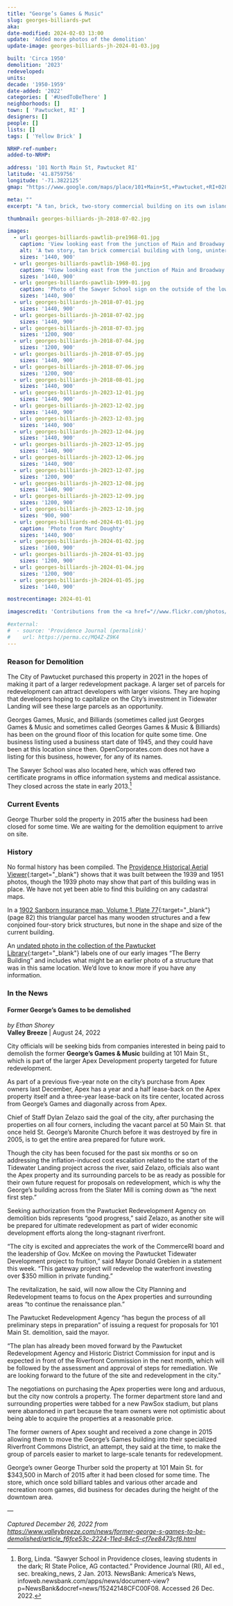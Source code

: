 ```yaml
---
title: "George’s Games & Music"
slug: georges-billiards-pwt
aka:
date-modified: 2024-02-03 13:00
update: 'Added more photos of the demolition'
update-image: georges-billiards-jh-2024-01-03.jpg

built: 'Circa 1950'
demolition: '2023'
redeveloped:
units:
decade: '1950-1959'
date-added: '2022'
categories: [ '#UsedToBeThere' ]
neighborhoods: []
town: [ 'Pawtucket, RI' ]
designers: []
people: []
lists: []
tags: [ 'Yellow Brick' ]

NRHP-ref-number:
added-to-NRHP:

address: '101 North Main St, Pawtucket RI'
latitude: '41.8759756'
longitude: '-71.3822125'
gmap: "https://www.google.com/maps/place/101+Main+St,+Pawtucket,+RI+02860/@41.8759756,-71.3822125,18z/data=!4m5!3m4!1s0x89e45cab4b30d261:0xfb443fccd0fc0082!8m2!3d41.8759756!4d-71.3823949"

meta: ""
excerpt: "A tan, brick, two-story commercial building on its own island of land between Main and Broadway in Downtown Pawtucket"

thumbnail: georges-billiards-jh-2018-07-02.jpg

images:
  - url: georges-billiards-pawtlib-pre1968-01.jpg
    caption: 'View looking east from the junction of Main and Broadway before 1968. Likely that this portion of the building replaced an older one or added onto it, we are unsure. Part of the Pawtucket Library collection on Flickr'
    alt: 'A two story, tan brick commercial building with long, uninterrupted ribbon window banks of original steel frame, 10 lite windows arranged 2 over 5 on the back faces of the building. Some windows aliong the street-facing side have been replaced with modern, single lite replacements, or consist of assymetrical window pairs in a repeating pattern'
    sizes: '1440, 900'
  - url: georges-billiards-pawtlib-1968-01.jpg
    caption: 'View looking east from the junction of Main and Broadway circa 1968 to 1970. Part of the Pawtucket Library collection on Flickr'
    sizes: '1440, 900'
  - url: georges-billiards-pawtlib-1999-01.jpg
    caption: 'Photo of the Sawyer School sign on the outside of the lower portion of the building, circa 1999. Part of the Pawtucket Library collection on Flickr'
    sizes: '1440, 900'
  - url: georges-billiards-jh-2018-07-01.jpg
    sizes: '1440, 900'
  - url: georges-billiards-jh-2018-07-02.jpg
    sizes: '1440, 900'
  - url: georges-billiards-jh-2018-07-03.jpg
    sizes: '1200, 900'
  - url: georges-billiards-jh-2018-07-04.jpg
    sizes: '1200, 900'
  - url: georges-billiards-jh-2018-07-05.jpg
    sizes: '1440, 900'
  - url: georges-billiards-jh-2018-07-06.jpg
    sizes: '1200, 900'
  - url: georges-billiards-jh-2018-08-01.jpg
    sizes: '1440, 900'
  - url: georges-billiards-jh-2023-12-01.jpg
    sizes: '1440, 900'
  - url: georges-billiards-jh-2023-12-02.jpg
    sizes: '1440, 900'
  - url: georges-billiards-jh-2023-12-03.jpg
    sizes: '1440, 900'
  - url: georges-billiards-jh-2023-12-04.jpg
    sizes: '1440, 900'
  - url: georges-billiards-jh-2023-12-05.jpg
    sizes: '1440, 900'
  - url: georges-billiards-jh-2023-12-06.jpg
    sizes: '1440, 900'
  - url: georges-billiards-jh-2023-12-07.jpg
    sizes: '1200, 900'
  - url: georges-billiards-jh-2023-12-08.jpg
    sizes: '1440, 900'
  - url: georges-billiards-jh-2023-12-09.jpg
    sizes: '1200, 900'
  - url: georges-billiards-jh-2023-12-10.jpg
    sizes: '900, 900'
  - url: georges-billiards-md-2024-01-01.jpg
    caption: 'Photo from Marc Doughty'
    sizes: '1440, 900'
  - url: georges-billiards-jh-2024-01-02.jpg
    sizes: '1600, 900'
  - url: georges-billiards-jh-2024-01-03.jpg
    sizes: '1200, 900'
  - url: georges-billiards-jh-2024-01-04.jpg
    sizes: '1200, 900'
  - url: georges-billiards-jh-2024-01-05.jpg
    sizes: '1440, 900'

mostrecentimage: 2024-01-01

imagescredit: 'Contributions from the <a href="//www.flickr.com/photos/pawtucketlibrary/albums/72157690062762483" target="_blank">Pawtucket Library on Flickr</a> and Marc Doughty'

#external:
#  - source: 'Providence Journal (permalink)'
#    url: https://perma.cc/MQ4Z-Z9K4
---
```


### Reason for Demolition

The City of Pawtucket purchased this property in 2021 in the hopes of making it part of a larger redevelopment package. A larger set of parcels for redevelopment can attract developers with larger visions. They are hoping that developers hoping to capitalize on the City’s investment in Tidewater Landing will see these large parcels as an opportunity. 

Georges Games, Music, and Billiards (sometimes called just Georges Games & Music and sometimes called Georges Games & Music & Billiards) has been on the ground floor of this location for quite some time. One business listing used a business start date of 1945, and they could have been at this location since then. OpenCorporates.com does not have a listing for this business, however, for any of its names. 

The Sawyer School was also located here, which was offered two certificate programs in office information systems and medical assistance. They closed across the state in early 2013.[^1]

[^1]: Borg, Linda. “Sawyer School in Providence closes, leaving students in the dark; RI State Police, AG contacted.” Providence Journal (RI), All ed., sec. breaking_news, 2 Jan. 2013. NewsBank: America’s News, infoweb.newsbank.com/apps/news/document-view?p=NewsBank&docref=news/15242148CFC00F08. Accessed 26 Dec. 2022.


### Current Events

George Thurber sold the property in 2015 after the business had been closed for some time. We are waiting for the demolition equipment to arrive on site. 


### History

No formal history has been compiled. The [Providence Historical Aerial Viewer](//pvdgis.maps.arcgis.com/apps/webappviewer/index.html?id=b1b3a4a4c66847a8b767cde26264246e){:target="_blank"} shows that it was built between the 1939 and 1951 photos, though the 1939 photo may show that part of this building was in place. We have not yet been able to find this building on any cadastral maps.

In a [1902 Sanborn insurance map, Volume 1, Plate 77](http://hdl.loc.gov/loc.gmd/g3774pm.g3774pm_g080961902){:target="_blank"} (page 82) this triangular parcel has many wooden structures and a few conjoined four-story brick structures, but none in the shape and size of the current building. 

An [undated photo in the collection of the Pawtucket Library](//www.flickr.com/photos/pawtucketlibrary/29097253034/in/album-72157673959040405/){:target="_blank"} labels one of our early images “The Berry Building” and includes what might be an earlier photo of a structure that was in this same location. We’d love to know more if you have any information. 


### In the News

#### Former George’s Games to be demolished

_by Ethan Shorey_  
**Valley Breeze** | August 24, 2022

City officials will be seeking bids from companies interested in being paid to demolish the former **George’s Games & Music** building at 101 Main St., which is part of the larger Apex Development property targeted for future redevelopment.

As part of a previous five-year note on the city’s purchase from Apex owners last December, Apex has a year and a half lease-back on the Apex property itself and a three-year lease-back on its tire center, located across from George’s Games and diagonally across from Apex.

Chief of Staff Dylan Zelazo said the goal of the city, after purchasing the properties on all four corners, including the vacant parcel at 50 Main St. that once held St. George’s Maronite Church before it was destroyed by fire in 2005, is to get the entire area prepared for future work.

Though the city has been focused for the past six months or so on addressing the inflation-induced cost escalation related to the start of the Tidewater Landing project across the river, said Zelazo, officials also want the Apex property and its surrounding parcels to be as ready as possible for their own future request for proposals on redevelopment, which is why the George’s building across from the Slater Mill is coming down as “the next first step.”

Seeking authorization from the Pawtucket Redevelopment Agency on demolition bids represents “good progress,” said Zelazo, as another site will be prepared for ultimate redevelopment as part of wider economic development efforts along the long-stagnant riverfront.

“The city is excited and appreciates the work of the CommerceRI board and the leadership of Gov. McKee on moving the Pawtucket Tidewater Development project to fruition,” said Mayor Donald Grebien in a statement this week. “This gateway project will redevelop the waterfront investing over $350 million in private funding.”

The revitalization, he said, will now allow the City Planning and Redevelopment teams to focus on the Apex properties and surrounding areas “to continue the renaissance plan.”

The Pawtucket Redevelopment Agency “has begun the process of all preliminary steps in preparation” of issuing a request for proposals for 101 Main St. demolition, said the mayor.

“The plan has already been moved forward by the Pawtucket Redevelopment Agency and Historic District Commission for input and is expected in front of the Riverfront Commission in the next month, which will be followed by the assessment and approval of steps for remediation. We are looking forward to the future of the site and redevelopment in the city.”

The negotiations on purchasing the Apex properties were long and arduous, but the city now controls a property. The former department store land and surrounding properties were tabbed for a new PawSox stadium, but plans were abandoned in part because the team owners were not optimistic about being able to acquire the properties at a reasonable price.

The former owners of Apex sought and received a zone change in 2015 allowing them to move the George’s Games building into their specialized Riverfront Commons District, an attempt, they said at the time, to make the group of parcels easier to market to large-scale tenants for redevelopment.

George’s owner George Thurber sold the property at 101 Main St. for $343,500 in March of 2015 after it had been closed for some time. The store, which once sold billiard tables and various other arcade and recreation room games, did business for decades during the height of the downtown area.

—

_Captured December 26, 2022 from https://www.valleybreeze.com/news/former-george-s-games-to-be-demolished/article_f6fce53c-2224-11ed-84c5-cf7ee8473cf6.html_ 